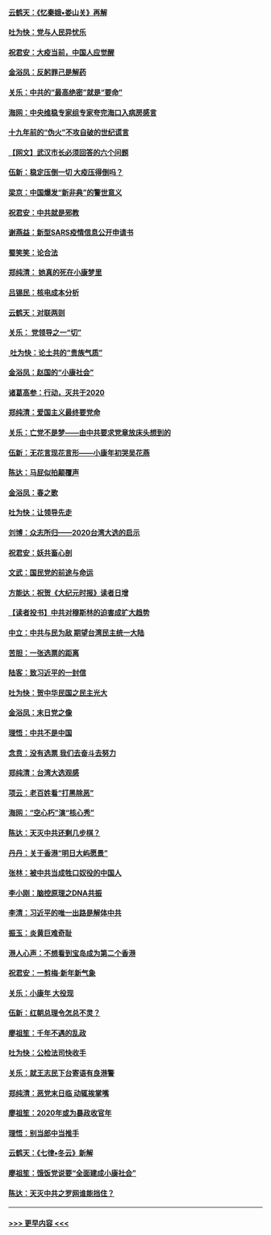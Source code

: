 #### [云鹤天：《忆秦娥▪娄山关》再解](../pages/nsc993/n11824682.md?t=01271844) 
#### [吐为快：党与人民异忧乐](../pages/nsc993/n11824660.md?t=01271844) 
#### [祝君安：大疫当前，中国人应觉醒](../pages/nsc993/n11821946.md?t=01271844) 
#### [金浴凤：反躬罪己是解药](../pages/nsc993/n11820280.md?t=01271844) 
#### [关乐：中共的“最高绝密”就是“要命”](../pages/nsc993/n11816946.md?t=01271844) 
#### [海网：中央维稳专家组专家夸完海口入病房感言](../pages/nsc993/n11815138.md?t=01271844) 
#### [十九年前的“伪火”不攻自破的世纪谎言](../pages/nsc993/n11813238.md?t=01271844) 
#### [【网文】武汉市长必须回答的六个问题](../pages/nsc993/n11813848.md?t=01271844) 
#### [伍新：稳定压倒一切 大疫压得倒吗？](../pages/nsc993/n11812634.md?t=01271844) 
#### [梁京：中国爆发“新非典”的警世意义](../pages/nsc993/n11812554.md?t=01271844) 
#### [祝君安：中共就是邪教](../pages/nsc993/n11812431.md?t=01271844) 
#### [谢燕益：新型SARS疫情信息公开申请书](../pages/nsc993/n11808840.md?t=01271844) 
#### [蜀笑笑：论合法](../pages/nsc993/n11808064.md?t=01271844) 
#### [郑纯清： 她真的死在小康梦里](../pages/nsc993/n11806623.md?t=01271844) 
#### [吕锡民：核电成本分析](../pages/nsc993/n11806284.md?t=01271844) 
#### [云鹤天：对联两则](../pages/nsc993/n11805957.md?t=01271844) 
#### [关乐： 党领导之一“切”](../pages/nsc993/n11804505.md?t=01271844) 
#### [ 吐为快：论土共的“贵族气质”](../pages/nsc993/n11804490.md?t=01271844) 
#### [金浴凤：赵国的“小康社会”](../pages/nsc993/n11804452.md?t=01271844) 
#### [诸葛高参：行动，灭共于2020](../pages/nsc993/n11804120.md?t=01271844) 
#### [郑纯清：爱国主义最终要党命](../pages/nsc993/n11802197.md?t=01271844) 
#### [关乐：亡党不是梦——由中共要求党章放床头想到的](../pages/nsc993/n11802156.md?t=01271844) 
#### [伍新：无花言现花言形——小康年初哭吴花燕](../pages/nsc993/n11800044.md?t=01271844) 
#### [陈达：马屁似拍颠覆声](../pages/nsc993/n11800010.md?t=01271844) 
#### [金浴凤：春之歌](../pages/nsc993/n11797687.md?t=01271844) 
#### [吐为快：让领导先走](../pages/nsc993/n11797512.md?t=01271844) 
#### [刘博：众志所归——2020台湾大选的启示](../pages/nsc993/n11796878.md?t=01271844) 
#### [祝君安：妖共畜心剖](../pages/nsc993/n11794273.md?t=01271844) 
#### [文武：国民党的前途与命运](../pages/nsc993/n11794198.md?t=01271844) 
#### [方能达：祝贺《大纪元时报》读者日增](../pages/nsc993/n11793807.md?t=01271844) 
#### [【读者投书】中共对穆斯林的迫害成扩大趋势](../pages/nsc993/n11791371.md?t=01271844) 
#### [中立：中共与民为敌 期望台湾民主统一大陆](../pages/nsc993/n11790392.md?t=01271844) 
#### [苦胆：一张选票的距离](../pages/nsc993/n11788914.md?t=01271844) 
#### [陆客：致习近平的一封信](../pages/nsc993/n11788867.md?t=01271844) 
#### [吐为快：贺中华民国之民主光大](../pages/nsc993/n11788618.md?t=01271844) 
#### [金浴凤：末日党之像](../pages/nsc993/n11787475.md?t=01271844) 
#### [理悟：中共不是中国](../pages/nsc993/n11787463.md?t=01271844) 
#### [念贲：没有选票  我们去奋斗去努力](../pages/nsc993/n11787398.md?t=01271844) 
#### [郑纯清：台湾大选观感](../pages/nsc993/n11786210.md?t=01271844) 
#### [项云：老百姓看“打黑除恶”](../pages/nsc993/n11785398.md?t=01271844) 
#### [海网：“空心朽”演“核心秀”](../pages/nsc993/n11783874.md?t=01271844) 
#### [陈达：天灭中共还剩几步棋？](../pages/nsc993/n11783719.md?t=01271844) 
#### [丹丹：关于香港“明日大屿愿景”](../pages/nsc993/n11783273.md?t=01271844) 
#### [张林：被中共当成牲口奴役的中国人](../pages/nsc993/n11782397.md?t=01271844) 
#### [李小刚：脑控原理之DNA共振](../pages/nsc993/n11780962.md?t=01271844) 
#### [李清：习近平的唯一出路是解体中共](../pages/nsc993/n11780866.md?t=01271844) 
#### [振玉：炎黄巨难奇耻](../pages/nsc993/n11779632.md?t=01271844) 
#### [港人心声：不想看到宝岛成为第二个香港](../pages/nsc993/n11778817.md?t=01271844) 
#### [祝君安：一剪梅‧新年新气象](../pages/nsc993/n11776340.md?t=01271844) 
#### [关乐：小康年 大役现](../pages/nsc993/n11774213.md?t=01271844) 
#### [伍新：红朝总理令怎总不灵？](../pages/nsc993/n11770813.md?t=01271844) 
#### [廖祖笙：千年不遇的乱政](../pages/nsc993/n11770373.md?t=01271844) 
#### [吐为快：公检法司快收手](../pages/nsc993/n11770359.md?t=01271844) 
#### [关乐：就王志民下台寄语有良港警](../pages/nsc993/n11769903.md?t=01271844) 
#### [郑纯清：恶党末日临 动辄挨掌嘴](../pages/nsc993/n11769356.md?t=01271844) 
#### [廖祖笙：2020年或为暴政收官年](../pages/nsc993/n11768216.md?t=01271844) 
#### [理悟：别当郎中当推手](../pages/nsc993/n11768243.md?t=01271844) 
#### [云鹤天：《七律▪冬云》新解](../pages/nsc993/n11768204.md?t=01271844) 
#### [廖祖笙：饿饭党说要“全面建成小康社会”](../pages/nsc993/n11767482.md?t=01271844) 
#### [陈达：天灭中共之罗网谁能挡住？](../pages/nsc993/n11767465.md?t=01271844) 

----
#### [ >>> 更早内容 <<< ](../indexes/nsc993-earlier.md)
